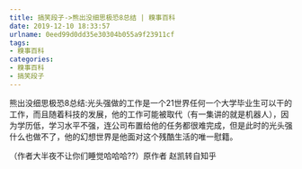 ```yaml
---
title: 搞笑段子->熊出没细思极恐8总结 | 糗事百科
date: 2019-12-10 18:33:57
urlname: 0eed99d0dd35e30304b055a9f23911cf
tags: 
- 糗事百科
categories:
- 糗事百科
- 搞笑段子
---
```

熊出没细思极恐8总结:光头强做的工作是一个21世界任何一个大学毕业生可以干的工作，而且随着科技的发展，他的工作可能被取代（有一集讲的就是机器人），因为学历低，学习水平不强，连公司布置给他的任务都很难完成，但是此时的光头强什么也做不了，他的幻想世界是他面对这个残酷生活的唯一慰籍。

（作者大半夜不让你们睡觉哈哈哈??）原作者 赵凯转自知乎


